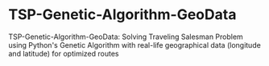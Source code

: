 # TSP-Genetic-Algorithm-GeoData
TSP-Genetic-Algorithm-GeoData: Solving Traveling Salesman Problem using Python's Genetic Algorithm with real-life geographical data (longitude and latitude) for optimized routes
